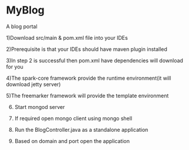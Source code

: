 # MyBlog
A blog portal 

1)Download src/main & pom.xml file into your IDEs

2)Prerequisite is that your IDEs should have maven plugin installed

3)In step 2 is successful then pom.xml have dependencies will download for you

4)The spark-core framework provide the runtime environment(it will download jetty server) 

5)The freemarker framework will provide the template environment

6) Start mongod server

7) If required open mongo client using mongo shell

8) Run the BlogController.java as a standalone application

9) Based on domain and port open the application   
